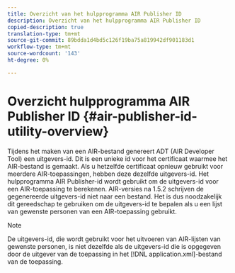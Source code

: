 ```yaml
---
title: Overzicht van het hulpprogramma AIR Publisher ID
description: Overzicht van het hulpprogramma AIR Publisher ID
copied-description: true
translation-type: tm+mt
source-git-commit: 89bdda1d4bd5c126f19ba75a819942df901183d1
workflow-type: tm+mt
source-wordcount: '143'
ht-degree: 0%

---
```



# Overzicht hulpprogramma AIR Publisher ID {#air-publisher-id-utility-overview}

Tijdens het maken van een AIR-bestand genereert ADT (AIR Developer Tool) een uitgevers-id. Dit is een unieke id voor het certificaat waarmee het AIR-bestand is gemaakt. Als u hetzelfde certificaat opnieuw gebruikt voor meerdere AIR-toepassingen, hebben deze dezelfde uitgevers-id. Het hulpprogramma AIR Publisher-id wordt gebruikt om de uitgevers-id voor een AIR-toepassing te berekenen. AIR-versies na 1.5.2 schrijven de gegenereerde uitgevers-id niet naar een bestand. Het is dus noodzakelijk dit gereedschap te gebruiken om de uitgevers-id te bepalen als u een lijst van gewenste personen van een AIR-toepassing gebruikt.

>[!NOTE]
>
>De uitgevers-id, die wordt gebruikt voor het uitvoeren van AIR-lijsten van gewenste personen, is niet dezelfde als de uitgevers-id die is opgegeven door de uitgever van de toepassing in het [!DNL application.xml]-bestand van de toepassing.
